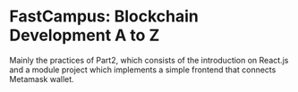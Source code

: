 # FastCampus: Blockchain Development A to Z

Mainly the practices of Part2, which consists of the introduction on React.js and a module project which implements a simple frontend that connects Metamask wallet.
